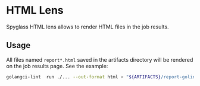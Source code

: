 # HTML Lens

Spyglass HTML lens allows to render HTML files in the job results.

## Usage

All files named `report*.html` saved in the artifacts directory will be rendered on the job results page. See the example:

```bash
golangci-lint  run ./... --out-format html > "${ARTIFACTS}/report-golint.html"
```
